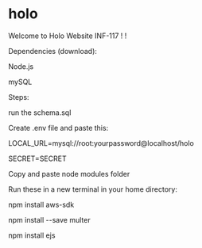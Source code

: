 # holo

Welcome to Holo Website INF-117 ! !

Dependencies (download):

Node.js

mySQL

Steps:

run the schema.sql

Create .env file and paste this:

LOCAL_URL=mysql://root:yourpassword@localhost/holo

SECRET=SECRET

Copy and paste node modules folder

Run these in a new terminal in your home directory:

npm install aws-sdk

npm install --save multer

npm install ejs 
